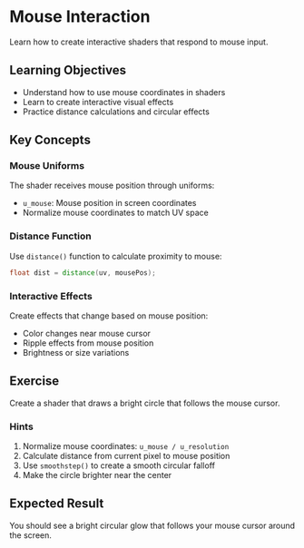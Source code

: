 # Mouse Interaction

Learn how to create interactive shaders that respond to mouse input.

## Learning Objectives

- Understand how to use mouse coordinates in shaders
- Learn to create interactive visual effects
- Practice distance calculations and circular effects

## Key Concepts

### Mouse Uniforms

The shader receives mouse position through uniforms:
- `u_mouse`: Mouse position in screen coordinates
- Normalize mouse coordinates to match UV space

### Distance Function

Use `distance()` function to calculate proximity to mouse:
```glsl
float dist = distance(uv, mousePos);
```

### Interactive Effects

Create effects that change based on mouse position:
- Color changes near mouse cursor
- Ripple effects from mouse position
- Brightness or size variations

## Exercise

Create a shader that draws a bright circle that follows the mouse cursor.

### Hints

1. Normalize mouse coordinates: `u_mouse / u_resolution`
2. Calculate distance from current pixel to mouse position
3. Use `smoothstep()` to create a smooth circular falloff
4. Make the circle brighter near the center

## Expected Result

You should see a bright circular glow that follows your mouse cursor around the screen.